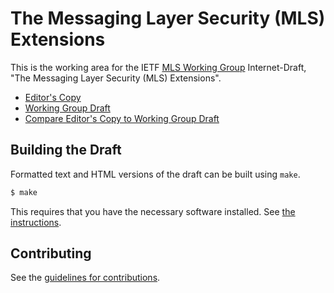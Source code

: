 # The Messaging Layer Security (MLS) Extensions

This is the working area for the IETF [MLS Working Group](https://datatracker.ietf.org/wg/mls/documents/) Internet-Draft, "The Messaging Layer Security (MLS) Extensions".

* [Editor's Copy](https://mlswg.github.io/mls-extensions/#go.draft-ietf-mls-extensions.html)
* [Working Group Draft](https://tools.ietf.org/html/draft-ietf-mls-extensions)
* [Compare Editor's Copy to Working Group Draft](https://mlswg.github.io/mls-extensions/#go.draft-ietf-mls-extensions.diff)

## Building the Draft

Formatted text and HTML versions of the draft can be built using `make`.

```sh
$ make
```

This requires that you have the necessary software installed.  See
[the instructions](https://github.com/martinthomson/i-d-template/blob/master/doc/SETUP.md).


## Contributing

See the
[guidelines for contributions](https://github.com/mlswg/mls-extensions/blob/extensions-import/CONTRIBUTING.md).
